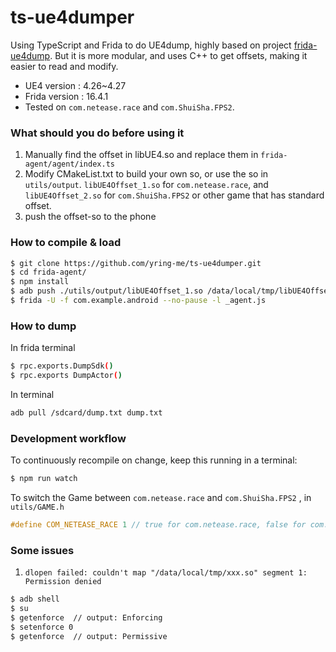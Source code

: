 # ts-ue4dumper

Using TypeScript and Frida to do UE4dump, highly based on project [frida-ue4dump](https://github.com/hackcatml/frida-ue4dump). But it is more modular, and uses C++ to get offsets, making it easier to read and modify.

- UE4 version : 4.26~4.27
- Frida version : 16.4.1
- Tested on `com.netease.race` and `com.ShuiSha.FPS2`.

### What should you do before using it
1. Manually find the offset in libUE4.so and replace them in `frida-agent/agent/index.ts`
2. Modify CMakeList.txt to build your own so, or use the so in `utils/output`.  `libUE4Offset_1.so` for `com.netease.race`, and `libUE4Offset_2.so` for `com.ShuiSha.FPS2` or other game that has standard offset.
3. push the offset-so to the phone

### How to compile & load


```sh
$ git clone https://github.com/yring-me/ts-ue4dumper.git
$ cd frida-agent/
$ npm install
$ adb push ./utils/output/libUE4Offset_1.so /data/local/tmp/libUE4Offset.so
$ frida -U -f com.example.android --no-pause -l _agent.js
```
### How to dump
In frida terminal
```sh
$ rpc.exports.DumpSdk()
$ rpc.exports DumpActor()
```
In terminal
```sh
adb pull /sdcard/dump.txt dump.txt
```
### Development workflow

To continuously recompile on change, keep this running in a terminal:

```sh
$ npm run watch
```
To switch the Game between `com.netease.race` and `com.ShuiSha.FPS2` , in `utils/GAME.h`
```cpp
#define COM_NETEASE_RACE 1 // true for com.netease.race, false for com.ShuiSha.FPS2 or standard offset
```

### Some issues
1. `dlopen failed: couldn't map "/data/local/tmp/xxx.so" segment 1: Permission denied `
```sh
$ adb shell
$ su
$ getenforce  // output: Enforcing
$ setenforce 0
$ getenforce  // output: Permissive 
```

